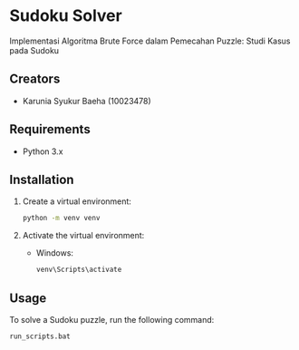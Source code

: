  # Sudoku Solver

Implementasi Algoritma Brute Force dalam Pemecahan Puzzle: Studi Kasus pada Sudoku

## Creators

- Karunia Syukur Baeha (10023478)

## Requirements

- Python 3.x

## Installation

1. Create a virtual environment:
    ```sh
    python -m venv venv
    ```

2. Activate the virtual environment:
    - Windows:
      ```sh
      venv\Scripts\activate
      ```

## Usage

To solve a Sudoku puzzle, run the following command:
```sh
run_scripts.bat

